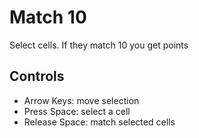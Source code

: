 # Match 10
Select cells. If they match 10 you get points

## Controls
* Arrow Keys: move selection
* Press Space: select a cell
* Release Space: match selected cells
